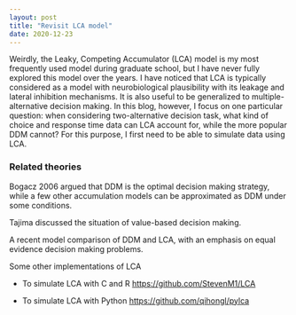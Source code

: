 ```yaml
---
layout: post
title: "Revisit LCA model"
date: 2020-12-23
---
```


Weirdly, the Leaky, Competing Accumulator (LCA) model is my most frequently used model during graduate school, but I have never fully explored this model over the years. I have noticed that LCA is typically considered as a model with neurobiological plausibility with its leakage and lateral inhibition mechanisms. It is also useful to be generalized to multiple-alternative decision making. In this blog, however, I focus on one particular question: when considering two-alternative decision task, what kind of choice and response time data can LCA account for, while the more popular DDM cannot? For this purpose, I first need to be able to simulate data using LCA.

### Related theories

Bogacz 2006 argued that DDM is the optimal decision making strategy, while a few other accumulation models can be approximated as DDM under some conditions. 

Tajima discussed the situation of value-based decision making. 

A recent model comparison of DDM and LCA, with an emphasis on equal evidence decision making problems.


Some other implementations of LCA

- To simulate LCA with C and R
https://github.com/StevenM1/LCA

- To simulate LCA with Python
https://github.com/qihongl/pylca
